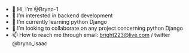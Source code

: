 - 👋 Hi, I’m @Bryno-1
- 👀 I’m interested in backend development 
- 🌱 I’m currently learning python Django 
- 💞️ I’m looking to collaborate on any project concerning python Django 
- 📫 How to reach me through email: bright223@live.com / twitter @bryno_isaac

<!---
Bryno-1/Bryno-1 is a ✨ special ✨ repository because its `README.md` (this file) appears on your GitHub profile.
You can click the Preview link to take a look at your changes.
--->
